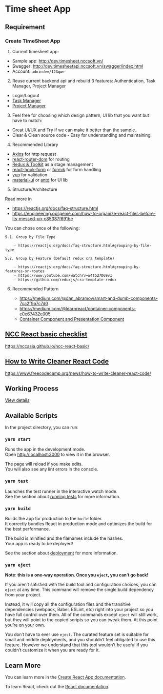 # Time sheet App

## Requirement

### Create TimeSheet App

1. Current timesheet app:

- Sample app: http://dev.timesheet.nccsoft.vn/
- Swagger: http://dev.timesheetapi.nccsoft.vn/swagger/index.html
- Account: `admindev/123qwe`

2. Reuse current backend api and rebuild 3 features: Authentication, Task Manager, Project Manager

- Login/Logout
- [Task Manager](http://dev.timesheet.nccsoft.vn/app/main/tasks)
- [Project Manager](http://dev.timesheet.nccsoft.vn/app/main/projects)

3. Feel free for choosing which design pattern, UI lib that you want but have to match:

- Great UI/UX and Try if we can make it better than the sample.
- Clear & Clean source code - Easy for understanding and maintaining.

4. Recommended Library

- [Axios](https://github.com/axios/axios) for http request
- [react-router-dom](https://reactrouter.com/web/guides/quick-start) for routing
- [Redux & Toolkit](https://redux.js.org/) as a stage management
- [react-hook-form](https://react-hook-form.com/get-started) or [formik](https://formik.org/docs/overview) for form handling
- [yup](https://github.com/jquense/yup) for validation
- [material-ui](https://material-ui.com/getting-started/installation/) or [antd](https://ant.design/docs/react/getting-started) for UI lib

5. Structure/Architecture

Read more in 

- https://reactjs.org/docs/faq-structure.html
- https://engineering.opsgenie.com/how-to-organize-react-files-before-its-messed-up-c85387f691be

You can chose once of the following:

    5.1. Group by File Type

        - https://reactjs.org/docs/faq-structure.html#grouping-by-file-type

    5.2. Group by Feature (Default redux cra template)

        - https://reactjs.org/docs/faq-structure.html#grouping-by-features-or-routes
        - https://www.youtube.com/watch?v=w4t527D69vI
        - https://github.com/reduxjs/cra-template-redux

6. Recommended Pattern

    - https://medium.com/@dan_abramov/smart-and-dumb-components-7ca2f9a7c7d0
    - https://medium.com/@learnreact/container-components-c0e67432e005
    - [Container Component and Presentation Component](https://css-tricks.com/learning-react-container-components/?__cf_chl_captcha_tk__=pmd_d64801e1bdb4d0f6f97846725a1b020423fe8e46-1628754281-0-gqNtZGzNAuKjcnBszQii#container-components)

## [NCC React basic checklist](https://nccasia.github.io/ncc-react-basic/)

https://nccasia.github.io/ncc-react-basic/

## [How to Write Cleaner React Code](https://www.freecodecamp.org/news/how-to-write-cleaner-react-code/)

https://www.freecodecamp.org/news/how-to-write-cleaner-react-code/

## Working Process

[View details](https://ops.nccsoft.vn/DefaultCollection/ncc-front-end-training/_wiki/wikis/ncc-front-end-training.wiki/448/About)

## Available Scripts

In the project directory, you can run:

### `yarn start`

Runs the app in the development mode.\
Open [http://localhost:3000](http://localhost:3000) to view it in the browser.

The page will reload if you make edits.\
You will also see any lint errors in the console.

### `yarn test`

Launches the test runner in the interactive watch mode.\
See the section about [running tests](https://facebook.github.io/create-react-app/docs/running-tests) for more information.

### `yarn build`

Builds the app for production to the `build` folder.\
It correctly bundles React in production mode and optimizes the build for the best performance.

The build is minified and the filenames include the hashes.\
Your app is ready to be deployed!

See the section about [deployment](https://facebook.github.io/create-react-app/docs/deployment) for more information.

### `yarn eject`

**Note: this is a one-way operation. Once you `eject`, you can’t go back!**

If you aren’t satisfied with the build tool and configuration choices, you can `eject` at any time. This command will remove the single build dependency from your project.

Instead, it will copy all the configuration files and the transitive dependencies (webpack, Babel, ESLint, etc) right into your project so you have full control over them. All of the commands except `eject` will still work, but they will point to the copied scripts so you can tweak them. At this point you’re on your own.

You don’t have to ever use `eject`. The curated feature set is suitable for small and middle deployments, and you shouldn’t feel obligated to use this feature. However we understand that this tool wouldn’t be useful if you couldn’t customize it when you are ready for it.

## Learn More

You can learn more in the [Create React App documentation](https://facebook.github.io/create-react-app/docs/getting-started).

To learn React, check out the [React documentation](https://reactjs.org/).
